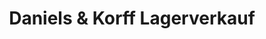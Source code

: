 ---
title: "Daniels & Korff Lagerverkauf"
url: /euskirchen/daniels-und-korff-lagerverkauf/
shop: Kleidung
---